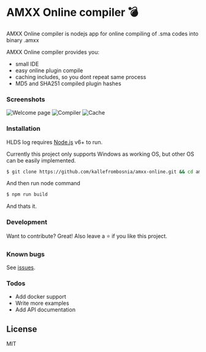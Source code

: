 # AMXX Online compiler :bomb:

AMXX Online compiler is nodejs app for online compiling of .sma codes into binary .amxx 

AMXX Online compiler provides you:
  - small IDE
  - easy online plugin compile
  - caching includes, so you dont repeat same process
  - MD5 and SHA251 compiled plugin hashes

### Screenshots

![Welcome page](https://i.imgur.com/MrD37Jy.png)
![Compiler](https://i.imgur.com/I6BdXQP.png)
![Cache](https://i.imgur.com/zox86PM.png)

### Installation
HLDS log requires [Node.js](https://nodejs.org/) v6+ to run.

Currently this project only supports Windows as working OS, but other OS can be easily implemented.

```sh
$ git clone https://github.com/kallefrombosnia/amxx-online.git && cd amxx-online
```
And then run node command
```sh
$ npm run build
```
And thats it.


### Development

Want to contribute? Great!
Also leave a :star: if you like this project.

### Known bugs

See [issues](https://github.com/kallefrombosnia/amxx-online/issues).

### Todos

 - Add docker support
 - Write more examples
 - Add API documentation

License
----
MIT

